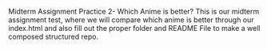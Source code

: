 Midterm Assignment Practice 2- Which Anime is better?
This is our midterm assignment test, where we will compare which anime is better through our index.html and also fill out the proper folder and README File to make a well composed structured repo. 
